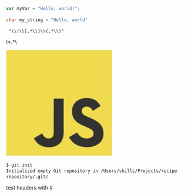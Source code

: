 ``` javascript
var myVar = "Hello, world!";
```
``` c
char my_string = "Hello, world"
```
```regexp
 "\\!\\[.*\\]\\(.*\\)"
```

\!\*\.*\

![JavaScript](https://github.com/github/explore/blob/main/topics/javascript/javascript.png?raw=true)
```
$ git init
Initialized empty Git repository in /Users/skills/Projects/recipe-repository/.git/
```

<!--
# h1
## h2
###### h6

![JavaScript](https://github.com/github/explore/blob/main/topics/javascript/javascript.png?raw=true)
<img src="https://github.com/github/explore/blob/main/topics/javascript/javascript.png?raw=true" width="32px">
-->


test headers with #
